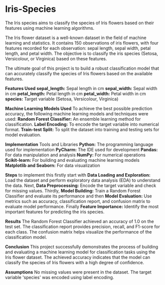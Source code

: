 # Iris-Species
The Iris species aims to classify the species of Iris flowers based on their features using machine learning algorithms.


The Iris flower dataset is a well-known dataset in the field of machine learning and statistics. It contains 150 observations of iris flowers, with four features recorded for each observation: sepal length, sepal width, petal length, and petal width. The objective is to classify the iris species (Setosa, Versicolour, or Virginica) based on these features.

The ultimate goal of this project is to build a robust classification model that can accurately classify the species of Iris flowers based on the available features.

**Features Used**
  **sepal_length:** Sepal length in cm
  **sepal_width:** Sepal width in cm
  **petal_length:** Petal length in cm
  **petal_width:** Petal width in cm
  **species:** Target variable (Setosa, Versicolour, Virginica)

  
**Machine Learning Models Used**
  To achieve the best possible prediction accuracy, the following machine learning models and techniques were used:
    **Random Forest Classifier:** An ensemble learning method for classification.
    **Label Encoding:** To encode the target variable into numerical format.
    **Train-test Split:** To split the dataset into training and testing sets for model evaluation.

    
**Implementation**
  Tools and Libraries
    **Python:** The programming language used for implementation
    **PyCharm:** The IDE used for development
    **Pandas:** For data manipulation and analysis
    **NumPy:** For numerical operations
    **Scikit-learn:** For building and evaluating machine learning models
    **Matplotlib and Seaborn:** For data visualization

    
**Steps** to implement this firstly start with 
  **Data Loading and Exploration:** Load the dataset and perform exploratory data analysis (EDA) to understand the data. Next, 
  **Data Preprocessing:** Encode the target variable and check for missing values. Thirdly, 
  **Model Building:** Train a Random Forest Classifier and evaluate its performance and then 
  **Model Evaluation:** Use metrics such as accuracy, classification report, and confusion matrix to evaluate model performance. Finally
  **Feature Importance:** Identify the most important features for predicting the iris species.

  
**Results**
    The Random Forest Classifier achieved an accuracy of 1.0 on the test set.
    The classification report provides precision, recall, and F1-score for each class.
    The confusion matrix helps visualize the performance of the classification model.

**Conclusion**
  This project successfully demonstrates the process of building and evaluating a machine learning model for classification tasks using the Iris flower dataset. The achieved accuracy indicates that the model can classify the species of Iris flowers with a high degree of confidence.

**Assumptions**
  No missing values were present in the dataset.
  The target variable 'species' was encoded using label encoding.
